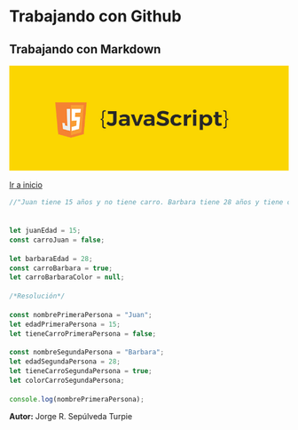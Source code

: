 # Trabajando con Github
## Trabajando con Markdown

![](./java-script1.jpg)


[Ir a inicio](https://github.com/Pasculi?tab=repositories)




```Javascript
//"Juan tiene 15 años y no tiene carro. Barbara tiene 28 años y tiene carro pero no sabemos el color del carro de Barbara."


let juanEdad = 15;
const carroJuan = false;

let barbaraEdad = 28;
const carroBarbara = true;
let carroBarbaraColor = null;

/*Resolución*/

const nombrePrimeraPersona = "Juan";
let edadPrimeraPersona = 15;
let tieneCarroPrimeraPersona = false;

const nombreSegundaPersona = "Barbara";
let edadSegundaPersona = 28;
let tieneCarroSegundaPersona = true;
let colorCarroSegundaPersona;

console.log(nombrePrimeraPersona);


```





**Autor:** Jorge R. Sepúlveda Turpie
